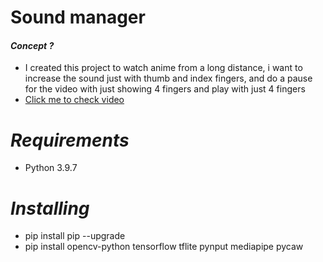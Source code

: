 # **Sound manager**
#### _**Concept ?**_
 - I created this project to watch anime from a long distance, i want to increase the sound just with thumb and index fingers, and do a pause for the video with just showing 4 fingers and play with just 4 fingers
 - [Click me to check video](https://www.instagram.com/reel/Chr6Dl6sT8b/?igshid=MDJmNzVkMjY=)

# _**Requirements**_ 
 - Python 3.9.7
# _**Installing**_
 - pip install pip --upgrade
 - pip install opencv-python tensorflow tflite pynput mediapipe pycaw